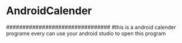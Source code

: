 # AndroidCalender
################################
#this is a android calender programe
 every can use your android studio to open this program
